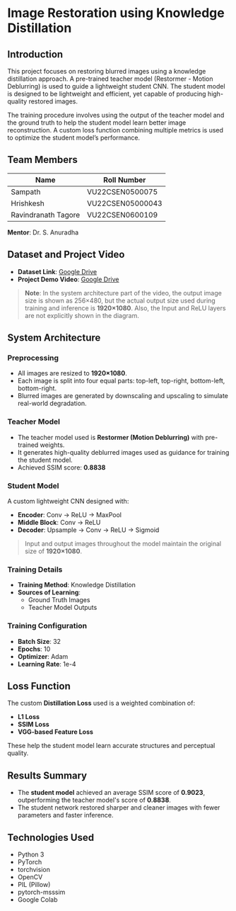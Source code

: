 # Image Restoration using Knowledge Distillation

## Introduction

This project focuses on restoring blurred images using a knowledge distillation approach. A pre-trained teacher model (Restormer - Motion Deblurring) is used to guide a lightweight student CNN. The student model is designed to be lightweight and efficient, yet capable of producing high-quality restored images.

The training procedure involves using the output of the teacher model and the ground truth to help the student model learn better image reconstruction. A custom loss function combining multiple metrics is used to optimize the student model’s performance.

## Team Members

| Name                | Roll Number         |
|---------------------|---------------------|
| Sampath             | VU22CSEN0500075     |
| Hrishkesh           | VU22CSEN05000043    |
| Ravindranath Tagore | VU22CSEN0600109     |

**Mentor**: Dr. S. Anuradha

## Dataset and Project Video

- **Dataset Link**: [Google Drive](https://drive.google.com/drive/folders/195dmOS4l2ltLfIncxxar9D3vs-FO0kas?usp=sharing)
- **Project Demo Video**: [Google Drive](https://drive.google.com/drive/folders/1ewjKEJROSeblKg2HJc5VQg4oKnw3RbEU?usp=sharing)

> **Note**: In the system architecture part of the video, the output image size is shown as 256×480, but the actual output size used during training and inference is **1920×1080**. Also, the Input and ReLU layers are not explicitly shown in the diagram.

## System Architecture

### Preprocessing
- All images are resized to **1920×1080**.
- Each image is split into four equal parts: top-left, top-right, bottom-left, bottom-right.
- Blurred images are generated by downscaling and upscaling to simulate real-world degradation.

### Teacher Model
- The teacher model used is **Restormer (Motion Deblurring)** with pre-trained weights.
- It generates high-quality deblurred images used as guidance for training the student model.
- Achieved SSIM score: **0.8838**

### Student Model
A custom lightweight CNN designed with:
- **Encoder**: Conv → ReLU → MaxPool
- **Middle Block**: Conv → ReLU
- **Decoder**: Upsample → Conv → ReLU → Sigmoid

> Input and output images throughout the model maintain the original size of **1920×1080**.

### Training Details
- **Training Method**: Knowledge Distillation
- **Sources of Learning**:
  - Ground Truth Images
  - Teacher Model Outputs

### Training Configuration
- **Batch Size**: 32  
- **Epochs**: 10  
- **Optimizer**: Adam  
- **Learning Rate**: 1e-4  

## Loss Function

The custom **Distillation Loss** used is a weighted combination of:

- **L1 Loss**
- **SSIM Loss**
- **VGG-based Feature Loss**

These help the student model learn accurate structures and perceptual quality.

## Results Summary

- The **student model** achieved an average SSIM score of **0.9023**, outperforming the teacher model's score of **0.8838**.
- The student network restored sharper and cleaner images with fewer parameters and faster inference.

## Technologies Used

- Python 3
- PyTorch
- torchvision
- OpenCV
- PIL (Pillow)
- pytorch-msssim
- Google Colab

